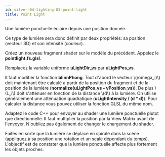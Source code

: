 ```yaml
---
id: silver-04-lighting-03-point-light
title: Point Light
---
```


Une lumière ponctuelle éclaire depuis une position donnée.

Ce type de lumière sera donc définit par deux propriétés: sa position (vecteur 3D) et son intensité (couleur).

<span class="badge todo"></span>  Créez un nouveau fragment shader sur le modèle du précédent. Appelez le **pointlight.fs.glsl**.

<span class="badge todo"></span>  Remplacez la variable uniforme **uLightDir_vs** par **uLightPos_vs**.

<span class="badge todo"></span>  Il faut modifier la fonction **blinnPhong**. Tout d'abord le vecteur \\(\omega_i)\\) doit maintenant être calculé à partir de la position du fragment et de la position de la lumière (**normalize(uLightPos_vs - vPosition_vs)**). De plus \\(L_i\\) doit s'atténuer en fonction de la distance \\(d\\) à la lumière. On utilise généralement une atténuation quadratique (**uLightIntensity / (d * d)**). Pour calculer la distance vous pouvez utiliser la fonction GLSL du même nom.

<span class="badge todo"></span>  Adaptez le code C++ pour envoyer au shader une lumière ponctuelle plutot que directionnelle. Il faut multiplier la position par la View Matrix avant de l'envoyer. N'oubliez pas également de changer le chargement du shader.

<span class="badge todo"></span>  Faites en sorte que la lumière se déplace en spirale dans la scène (appliquez à sa position une rotation et un scale dépendant du temps). L'objectif est de constater que la lumière ponctuelle affecte plus fortement les objets proches.